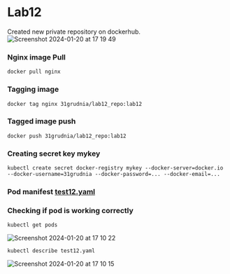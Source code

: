 # Lab12


Created new private repository on dockerhub.
![Screenshot 2024-01-20 at 17 19 49](https://github.com/31grudnia/Kubernetess/assets/83308784/3fa3ea3e-85d2-465f-9780-1c1ca7d73270)


### Nginx image Pull
```console
docker pull nginx
```


### Tagging image
```console
docker tag nginx 31grudnia/lab12_repo:lab12
```


### Tagged image push
```console
docker push 31grudnia/lab12_repo:lab12
```


### Creating secret key mykey
```console
kubectl create secret docker-registry mykey --docker-server=docker.io --docker-username=31grudnia --docker-password=... --docker-email=...
```


### Pod manifest [test12.yaml](https://github.com/31grudnia/Kubernetess/blob/Lab12/Lab12/test12.yaml)


### Checking if pod is working correctly 
```console
kubectl get pods
```

![Screenshot 2024-01-20 at 17 10 22](https://github.com/31grudnia/Kubernetess/assets/83308784/29abd511-ae30-4f53-ba0c-3ebb51f0724e)


```console
kubectl describe test12.yaml
```

![Screenshot 2024-01-20 at 17 10 15](https://github.com/31grudnia/Kubernetess/assets/83308784/f7b2a724-3712-4d83-bc98-c46032b7d7b9)

